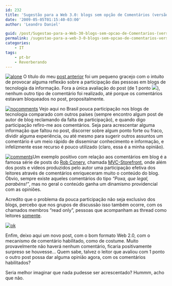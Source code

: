 ```yaml
---
id: 232
title: 'Sugestão para a Web 3.0: blogs sem opção de Comentários (versão Web 2.0)'
date: '2009-05-05T01:15:40-03:00'
author: 'Leandro Daniel'

guid: /post/Sugestao-para-a-Web-30-blogs-sem-opcao-de-Comentarios-(versao-Web-20).aspx
permalink: /sugestao-para-a-web-3-0-blogs-sem-opcao-de-comentarios-versao-web-2-0/
categories:
    - IT
tags:
    - pt-br
    - Reverberando
---
```


[![alone](http://leandrodaniel.com/pics/WindowsLiveWriter/SugestoparaaWeb3.0blogssemopodeComentr.0/198F5E3D/alone_thumb.jpg "alone")](http://leandrodaniel.com/pics/WindowsLiveWriter/SugestoparaaWeb3.0blogssemopodeComentr.0/1E05DF04/alone.jpg) O título do meu [post anterior](http://www.leandrodaniel.com/post/Sugestao-para-a-Web-30-blogs-sem-opcao-de-Comentarios) foi um pequeno gracejo com o intuito de provocar alguma reflexão sobre a participação das pessoas em blogs de tecnologia da informação. Fora a única avaliação do post (de 1 ponto ![](http://www.leandrodaniel.com/editors/tiny_mce/plugins/emotions/images/smiley-smile.gif)), nenhum outro tipo de comentário foi realizado, até porque os comentários estavam bloqueados no post, propositalmente.

[![nocomments](http://leandrodaniel.com/pics/WindowsLiveWriter/SugestoparaaWeb3.0blogssemopodeComentr.0/393E3805/nocomments_thumb.jpg "nocomments")](http://leandrodaniel.com/pics/WindowsLiveWriter/SugestoparaaWeb3.0blogssemopodeComentr.0/7974517F/nocomments.jpg) Vejo aqui no Brasil pouca participação nos blogs de tecnologia comparado com outros países (sempre encontro algum post de autor de blog reclamando da falta de participação), e quando digo participação refiro-me aos comentários. Seja para acrescentar alguma informação que faltou no post, discorrer sobre algum ponto forte ou fraco, dividir alguma experiência, ou até mesmo para sugerir outros assuntos um comentário é um meio rápido de disseminar conhecimento e informação, e infelizmente esse recurso é pouco utilizado (claro, essa é a minha opinião).

[![comments](http://leandrodaniel.com/pics/WindowsLiveWriter/SugestoparaaWeb3.0blogssemopodeComentr.0/6248D701/comments_thumb.jpg "comments")](http://leandrodaniel.com/pics/WindowsLiveWriter/SugestoparaaWeb3.0blogssemopodeComentr.0/3BE6F3B6/comments.jpg)Um exemplo positivo com relação aos comentários em blog é a famosa série de posts do [Rob Conery](http://blog.wekeroad.com/), chamada [MVC-Storefront](http://blog.wekeroad.com/category/mvc-storefront), onde além dos posts e vídeos produzidos pelo autor uma participação efetiva dos leitores através de comentários enriqueceram muito o conteúdo do blog. Óbvio, sempre existe aqueles comentários do tipo *“Poxa, que legal, parabéns!”*, mas no geral o conteúdo ganha um dinamismo providencial com as opiniões.

Acredito que o problema da pouca participação não seja exclusivo dos blogs, percebo que nos grupos de discussão isso também ocorre, com os chamados membros “read only”, pessoas que acompanham as thread como leitores <u>somente</u>.

[![ok](http://leandrodaniel.com/pics/WindowsLiveWriter/SugestoparaaWeb3.0blogssemopodeComentr.0/76CE267F/ok_thumb.jpg "ok")](http://leandrodaniel.com/pics/WindowsLiveWriter/SugestoparaaWeb3.0blogssemopodeComentr.0/2212BD87/ok.jpg)

Enfim, deixo aqui um novo post, com o bom formato Web 2.0, com o mecanismo de comentário habilitado, como de costume. Muito provavelmente não haverá nenhum comentário, ficaria positivamente surpreso se houvesse… Quem sabe, talvez o leitor que avaliou com 1 ponto o outro post possa dar alguma opinião agora, com os comentários habilitados?

Seria melhor imaginar que nada pudesse ser acrescentado? Hummm, acho que não.
